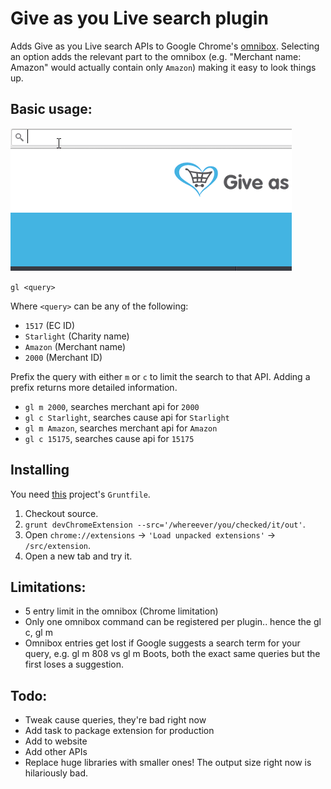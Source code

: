 Give as you Live search plugin
===

Adds Give as you Live search APIs to Google Chrome's [omnibox](https://developer.chrome.com/extensions/omnibox). Selecting an option adds the relevant part to the omnibox (e.g. "Merchant name: Amazon" would actually contain only `Amazon`) making it easy to look things up.

Basic usage:
---

![GAYL Plugin demo](demo.gif?raw=true "GAYL Plugin demo")

`gl <query>`

Where `<query>` can be any of the following:

- `1517` (EC ID)
- `Starlight` (Charity name)
- `Amazon` (Merchant name)
- `2000` (Merchant ID)

Prefix the query with either `m` or `c` to limit the search to that API. Adding a prefix returns more detailed information.

- `gl m 2000`, searches merchant api for `2000`
- `gl c Starlight`, searches cause api for `Starlight`
- `gl m Amazon`, searches merchant api for `Amazon`
- `gl c 15175`, searches cause api for `15175`

Installing
---

You need [this](https://github.com/danmofo/base-project) project's `Gruntfile`.

1. Checkout source.
2. `grunt devChromeExtension --src='/whereever/you/checked/it/out'`.
3. Open `chrome://extensions` -> `'Load unpacked extensions'` -> `/src/extension`.
4. Open a new tab and try it.

Limitations:
---
- 5 entry limit in the omnibox (Chrome limitation)
- Only one omnibox command can be registered per plugin.. hence the gl c, gl m
- Omnibox entries get lost if Google suggests a search term for your query, e.g. gl m 808 vs gl m Boots, both the exact same queries but the first loses a suggestion.

Todo:
---

- Tweak cause queries, they're bad right now
- Add task to package extension for production
- Add to website
- Add other APIs
- Replace huge libraries with smaller ones! The output size right now is hilariously bad.
